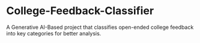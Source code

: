 # College-Feedback-Classifier
A Generative AI-Based project that classifies open-ended college feedback into key categories for better analysis.
